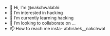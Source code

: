 - 👋 Hi, I’m @nakchwalabhi
- 👀 I’m interested in hacking
- 🌱 I’m currently learning hacking 
- 💞️ I’m looking to collaborate on ...
- 📫 How to reach me insta- abhishek__nakchwal

<!---
nakchwalabhi/nakchwalabhi is a ✨ special ✨ repository because its `README.md` (this file) appears on your GitHub profile.
You can click the Preview link to take a look at your changes.
--->
